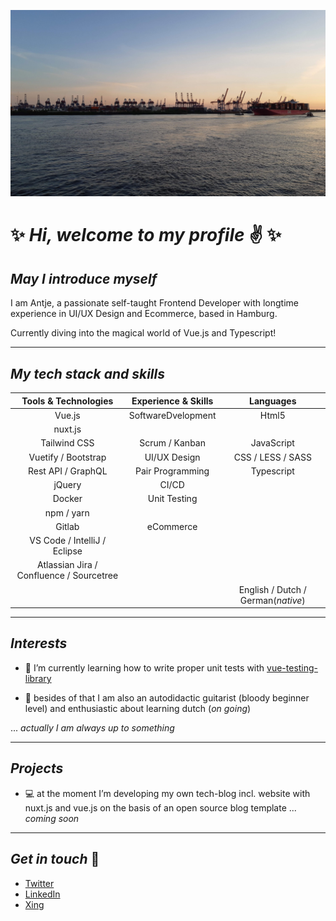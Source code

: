 ![Header](readme_header_hafen.jpg "Header")
#  &#10024; _Hi, welcome to my profile_  &#9996; &#10024;

## _May I introduce myself_


I am Antje, a passionate self-taught Frontend Developer with longtime experience in UI/UX Design and Ecommerce, based in Hamburg. 

Currently diving into the magical world of Vue.js and Typescript!

---


## _My tech stack and skills_


| Tools & Technologies        | Experience & Skills           | Languages      |
| :-------------: |:-------------:| :---------:|
| Vue.js     | SoftwareDvelopment  | Html5 |
| nuxt.js |    |   |
| Tailwind CSS      | Scrum / Kanban      |   JavaScript |
| Vuetify / Bootstrap | UI/UX Design      |    CSS / LESS / SASS |
| Rest API / GraphQL | Pair Programming      |    Typescript |
| jQuery | CI/CD      |   |
| Docker | Unit Testing      |   |
| npm / yarn |    |   |
| Gitlab | eCommerce      |   |
|VS Code / IntelliJ / Eclipse |    |   |
| Atlassian Jira / Confluence / Sourcetree |    |   |
| |    | English / Dutch / German(_native_)   |


---


## _Interests_

- &#128025; I’m currently learning how to write proper unit tests with [vue-testing-library][4] 

- &#127928; besides of that I am also an autodidactic guitarist (bloody beginner level) and enthusiastic about learning dutch (_on going_)

 

... _actually I am always up to something_

---


## _Projects_

- &#128187; at the moment I’m developing my own tech-blog incl. website with nuxt.js and vue.js on the basis of an open source blog template ... _coming soon_

---


## _Get in touch_ &#127919;

- [Twitter][1]
- [LinkedIn][2] 
- [Xing][3] 


<!-- Links to social media accounts -->

[1]: https://twitter.com/AntjeSommer3
[2]: https://www.linkedin.com/in/antje-sommer
[3]: https://www.xing.com/profile/Antje_Sommer9/cv
[4]: https://testing-library.com/docs/vue-testing-library/intro
